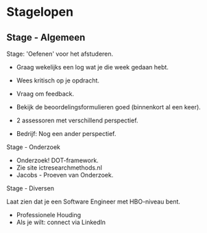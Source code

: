 # Stagelopen

## Stage - Algemeen

Stage: 'Oefenen' voor het afstuderen.

- Graag wekelijks een log wat je die week gedaan hebt.
- Wees kritisch op je opdracht.
- Vraag om feedback.

- Bekijk de beoordelingsformulieren goed (binnenkort al een keer).
- 2 assessoren met verschillend perspectief.
- Bedrijf: Nog een ander perspectief.


Stage - Onderzoek

- Onderzoek! DOT-framework.
- Zie site ictresearchmethods.nl
- Jacobs - Proeven van Onderzoek.



Stage - Diversen

Laat zien dat je een Software Engineer met HBO-niveau bent.
- Professionele Houding
- Als je wilt: connect via LinkedIn
